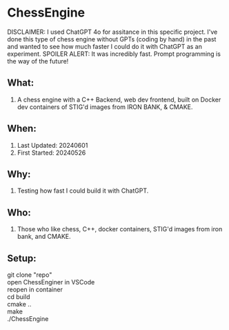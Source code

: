 # ChessEngine

DISCLAIMER: I used ChatGPT 4o for assitance in this specific project. I've done this type of chess engine without GPTs (coding by hand) in the past and wanted to see how much faster I could do it with ChatGPT as an experiment. SPOILER ALERT: It was incredibly fast. Prompt programming is the way of the future!

## What: 
1. A chess engine with a C++ Backend, web dev frontend, built on Docker dev containers of STIG'd images from IRON BANK, & CMAKE.

## When:
1. Last Updated: 20240601
2. First Started: 20240526

## Why:
1. Testing how fast I could build it with ChatGPT.

## Who: 
1. Those who like chess, C++, docker containers, STIG'd images from iron bank, and CMAKE. 

## Setup:
git clone "repo" \
open ChessEnginer in VSCode \
reopen in container \
cd build \
cmake .. \
make \
./ChessEngine 